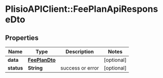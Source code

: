 # PlisioAPIClient::FeePlanApiResponseDto

## Properties
Name | Type | Description | Notes
------------ | ------------- | ------------- | -------------
**data** | [**FeePlanDto**](FeePlanDto.md) |  | [optional] 
**status** | **String** | success or error | [optional] 

